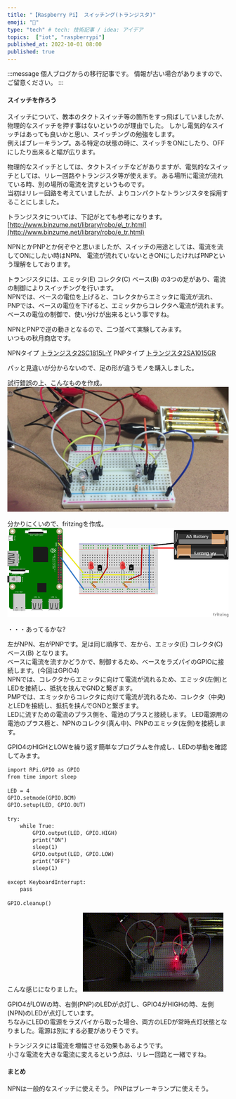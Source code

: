 ```yaml
---
title: "【Raspberry Pi】 スイッチング(トランジスタ)"
emoji: "🤖"
type: "tech" # tech: 技術記事 / idea: アイデア
topics:  ["iot", "raspberrypi"]
published_at: 2022-10-01 08:00
published: true
---
```

<!-- ブログ移行 articles/2016-10-01-raspi-transistor.md -->

:::message
個人ブログからの移行記事です。
情報が古い場合がありますので、ご留意ください。
:::

#### スイッチを作ろう

スイッチについて、教本のタクトスイッチ等の箇所をすっ飛ばしていましたが、物理的なスイッチを押す事はないというのが理由でした。
しかし電気的なスイッチはあっても良いかと思い、スイッチングの勉強をします。  
例えばブレーキランプ。ある特定の状態の時に、スイッチをONにしたり、OFFにしたり出来ると幅が広ります。

物理的なスイッチとしては、タクトスイッチなどがありますが、電気的なスイッチとしては、リレー回路やトランジスタ等が使えます。
ある場所に電流が流れている時、別の場所の電流を流すというものです。  
当初はリレー回路を考えていましたが、よりコンパクトなトランジスタを採用することにしました。

トランジスタについては、下記がとても参考になります。 
[http://www.binzume.net/library/robo/e\_tr.html](http://www.binzume.net/library/robo/e_tr.html)

NPNとかPNPとか何ぞやと思いましたが、スイッチの用途としては、電流を流してONにしたい時はNPN、
電流が流れていないときONにしたければPNPという理解をしております。

トランジスタには、エミッタ(E) コレクタ(C) ベース(B) の3つの足があり、電流の制御によりスイッチングを行います。  
NPNでは、ベースの電位を上げると、コレクタからエミッタに電流が流れ、  
PNPでは、ベースの電位を下げると、エミッタからコレクタへ電流が流れます。  
ベースの電位の制御で、使い分けが出来るという事ですね。

NPNとPNPで逆の動きとなるので、二つ並べて実験してみます。  
いつもの秋月商店です。

NPNタイプ [トランジスタ2SC1815L-Y](http://akizukidenshi.com/catalog/g/gI-06475/) 
PNPタイプ [トランジスタ2SA1015GR](http://akizukidenshi.com/catalog/g/gI-00882/)

パッと見違いが分からないので、足の形が違うモノを購入しました。

<!--more-->

試行錯誤の上、こんなものを作成。 ![トランジスタ実験](/images/img_transistor_1.jpg)

分かりにくいので、fritzingを作成。 ![トランジスタ実験](/images/img_fritzing_transistor_1.png)

・・・あってるかな?

左がNPN、右がPNPです。足は同じ順序で、左から、エミッタ(E) コレクタ(C) ベース(B) となります。  
ベースに電流を流すかどうかで、制御するため、ベースをラズパイのGPIOに接続します。(今回はGPIO4)  
NPNでは、コレクタからエミッタに向けて電流が流れるため、エミッタ(左側)とLEDを接続し、抵抗を挟んでGNDと繋ぎます。  
PMPでは、エミッタからコレクタに向けて電流が流れるため、コレクタ（中央)とLEDを接続し、抵抗を挟んでGNDと繋ぎます。  
LEDに流すための電流のプラス側を、電池のプラスと接続します。 LED電源用の電池のプラス極と、NPNのコレクタ(真ん中)、PNPのエミッタ(左側)を接続します。

GPIO4のHIGHとLOWを繰り返す簡単なプログラムを作成し、LEDの挙動を確認してみます。

```
import RPi.GPIO as GPIO
from time import sleep

LED = 4
GPIO.setmode(GPIO.BCM)
GPIO.setup(LED, GPIO.OUT)

try:
    while True:
        GPIO.output(LED, GPIO.HIGH)
        print("ON")
        sleep(1)
        GPIO.output(LED, GPIO.LOW)
        print("OFF")
        sleep(1)

except KeyboardInterrupt:
    pass

GPIO.cleanup()

```

こんな感じになりました。
![](/images/gif_mv_transistor_1.gif)

GPIO4がLOWの時、右側(PNP)のLEDが点灯し、GPIO4がHIGHの時、左側(NPN)のLEDが点灯しています。  
ちなみにLEDの電源をラズパイから取った場合、両方のLEDが常時点灯状態となりました。電源は別にする必要がありそうです。

トランジスタには電流を増幅させる効果もあるようです。  
小さな電流を大きな電流に変えるという点は、リレー回路と一緒ですね。

#### まとめ

NPNは一般的なスイッチに使えそう。
PNPはブレーキランプに使えそう。
